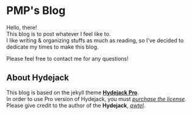 # PMP's Blog

Hello, there!<br>
This blog is to post whatever I feel like to.<br>
I like writing & organizing stuffs as much as reading, so I've decided to dedicate my times to make this blog.<br>

Please feel free to contact me for any questions!

## About Hydejack

This blog is based on the jekyll theme **[Hydejack Pro](https://hydejack.com/)**.<br>
In order to use Pro version of Hydejack, you must *[purchase the license](https://hydejack.com/download/)*.<br>
Please give credit to the author of the **Hydejack**, *[qwtel](https://github.com/qwtel)*.
